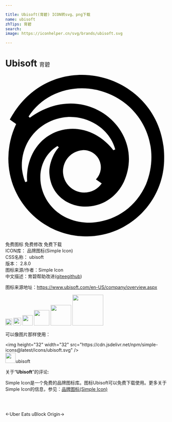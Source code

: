 ```yaml
---

title: Ubisoft(育碧) ICON转svg、png下载
name: ubisoft
zhTips: 育碧
search: 
image: https://iconhelper.cn/svg/brands/ubisoft.svg

---
```


# Ubisoft  <small style="font-size: 60%;font-weight: 100">育碧</small>

<div id="svg" class="svg-wrap">
<svg role="img" viewBox="0 0 24 24" xmlns="http://www.w3.org/2000/svg"><title>Ubisoft icon</title><path d="M23.561 11.989C23.301-.304 6.953-4.89.655 6.634c.282.206.661.477.943.672a11.748 11.748 0 0 0-.976 3.068 11.886 11.886 0 0 0-.184 2.071c0 6.374 5.182 11.556 11.567 11.556s11.556-5.171 11.556-11.556v-.455zM3.29 14.048c-.152 1.247-.054 1.637-.054 1.789l-.282.098c-.108-.206-.369-.932-.488-1.908-.304-3.718 2.233-7.068 6.103-7.697 3.545-.52 6.938 1.68 7.729 4.759l-.282.098c-.087-.087-.228-.336-.77-.878-4.282-4.282-11.003-2.32-11.957 3.74zm11.003 2.082a3.145 3.145 0 0 1-2.591 1.355 3.151 3.151 0 0 1-3.155-3.155 3.159 3.159 0 0 1 2.927-3.144c1.019-.043 1.973.51 2.417 1.398a2.58 2.58 0 0 1-.455 2.949c.293.206.575.401.856.596zm6.58.119c-1.669 3.783-5.106 5.767-8.77 5.713-7.035-.347-9.084-8.466-4.38-11.393l.206.206c-.076.108-.358.325-.791 1.182-.51 1.041-.672 2.081-.607 2.732.369 5.67 8.315 6.83 11.046 1.214C21.057 8.217 11.821.401 3.625 6.374l-.184-.184c2.157-3.382 6.374-4.889 10.396-3.881 6.147 1.55 9.453 7.957 7.035 13.941z"/></svg>
</div>
<detail full-name='ubisoft'></detail>

<div class="detail-page">
<p>
<span><span class="badge-success badge">免费图标</span> <span class="badge-success badge">免费修改</span>  <span class="badge-success badge">免费下载</span> </span>
<br/>
<span>
ICON库：
<span class="badge-secondary badge">品牌图标(Simple Icon)</span> 
</span>
<br/>
<span>
CSS名称：
<span class="badge-secondary badge">ubisoft</span> 
</span>

<br/>
<span>
版本：
<span class="badge-secondary badge">2.8.0</span> 
</span>
<br/>
<span>图标来源/作者：<span class="badge-light badge">Simple Icon</span></span> 
<br/>
<span class="zh-detail">中文描述：<span class="badge-primary badge">育碧</span><span class="help-link"><span>帮助改进</span>(<a href="https://gitee.com/liuwave/icon-helper/edit/master/json/brands/ubisoft.json" target="_blank" rel="noopener noreferrer">gitee</a><a href="https://github.com/liuwave/icon-helper/edit/master/json/brands/ubisoft.json" target="_blank" rel="noopener noreferrer">github</a></span>)</span><br/>
</p>
</div><div class="description description alert alert-light"><p>图标来源地址：<a href="https://www.ubisoft.com/en-US/company/overview.aspx" target="_blank" rel="noopener noreferrer">https://www.ubisoft.com/en-US/company/overview.aspx</a></p></div>
<div class="alert alert-dark">
<img height="21" width="21" src="https://cdn.jsdelivr.net/npm/simple-icons@latest/icons/ubisoft.svg" />
<img height="24" width="24" src="https://cdn.jsdelivr.net/npm/simple-icons@latest/icons/ubisoft.svg" />
<img height="32" width="32" src="https://cdn.jsdelivr.net/npm/simple-icons@latest/icons/ubisoft.svg" />
<img height="48" width="48" src="https://cdn.jsdelivr.net/npm/simple-icons@latest/icons/ubisoft.svg" />
<img height="64" width="64" src="https://cdn.jsdelivr.net/npm/simple-icons@latest/icons/ubisoft.svg" />
<img height="96" width="96" src="https://cdn.jsdelivr.net/npm/simple-icons@latest/icons/ubisoft.svg" />

</div>
<div>
  <p>可以像图片那样使用：    
  </p>
  <div class="alert alert-primary" style="font-size: 14px">
    &lt;img height="32" width="32" src="https://cdn.jsdelivr.net/npm/simple-icons@latest/icons/ubisoft.svg" /&gt;
    <copy-btn content='<img height="32" width="32" src="https://cdn.jsdelivr.net/npm/simple-icons@latest/icons/ubisoft.svg" />'></copy-btn>
  </div>
  <div class="alert alert-secondary">
    <img height="32" width="32" src="https://cdn.jsdelivr.net/npm/simple-icons@latest/icons/ubisoft.svg" />ubisoft
    <copy-btn content="ubisoft" btn-title="复制图标名称"></copy-btn>
  </div>
</div>
<div class="icon-detail__container">
<p>关于“<b>Ubisoft</b>”的评论:</p>
</div>
<Vssue title="关于“Ubisoft”的评论" />
<div><p>Simple Icon是一个免费的品牌图标库。图标Ubisoft可以免费下载使用。更多关于  Simple Icon的信息，参见：<a target="_blank" href="https://iconhelper.cn/brands.html">品牌图标(Simple Icon)</a>
</p></div>


<div style="padding:2rem 0 " class="page-nav"><p class="inner"><span class="prev">←<router-link to="/icon/uber-eats.html">Uber Eats</router-link></span> <span class="next"><router-link to="/icon/ublock-origin.html">uBlock Origin</router-link>→</span></p></div>
